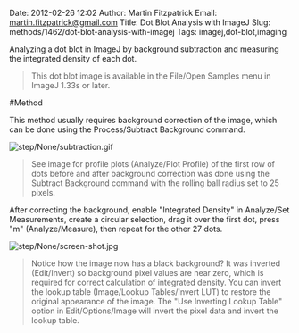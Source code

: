 Date: 2012-02-26 12:02
Author: Martin Fitzpatrick
Email: martin.fitzpatrick@gmail.com
Title: Dot Blot Analysis with ImageJ 
Slug: methods/1462/dot-blot-analysis-with-imagej
Tags: imagej,dot-blot,imaging

Analyzing a dot blot in ImageJ by background subtraction and measuring the integrated density of each dot. 




>This dot blot image is available in the File/Open Samples menu in ImageJ 1.33s or later.




#Method

This method usually requires background correction of the image, which can be done using the Process/Subtract Background command. 

![step/None/subtraction.gif](/static/images/step/None/subtraction.gif)


>See image for profile plots (Analyze/Plot Profile) of the first row of dots before and after background correction was done using the Subtract Background command with the rolling ball radius set to 25 pixels. 


After correcting the background, enable "Integrated Density" in Analyze/Set Measurements, create a circular selection, drag it over the first dot, press "m" (Analyze/Measure), then repeat for the other 27 dots. 

![step/None/screen-shot.jpg](/static/images/step/None/screen-shot.jpg)


>Notice how the image now has a black background? It was inverted (Edit/Invert) so background pixel values are near zero, which is required for correct calculation of integrated density. You can invert the lookup table (Image/Lookup Tables/Invert LUT) to restore the original appearance of the image. The "Use Inverting Lookup Table" option in Edit/Options/Image will invert the pixel data and invert the lookup table. 




